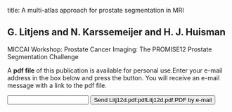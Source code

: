 title: A multi-atlas approach for prostate segmentation in MRI

## G. Litjens and N. Karssemeijer and H. J. Huisman
MICCAI Workshop: Prostate Cancer Imaging: The PROMISE12 Prostate Segmentation Challenge

A <b>pdf file</b> of this publication is available for personal use.Enter your e-mail address in the box below and press the button. You will receive an e-mail message with a link to the pdf file.
<form action="sender.php">  <input type="text" name="email">  <input type="submit" value="Send Litj12d.pdf:pdfLitj12d.pdf:PDF by e-mail"></form>